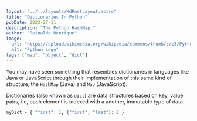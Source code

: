 ```yaml
---
layout: "../../layouts/MdPostLayout.astro"
title: "Dictionaries In Python"
pubDate: 2023-27-11
description: "The Python HashMap."
author: "Reinaldo Henrique"
image:
  url: "https://upload.wikimedia.org/wikipedia/commons/thumb/c/c3/Python-logo-notext.svg/640px-Python-logo-notext.svg.png"
  alt: "Python Logo"
tags: ["map", "object", "dict"]
---
```


You may have seen something that resembles dictionaries in languages like Java or JavaScript through their implementation of this same kind of structure, the `HashMap` (Java) and `Map` (JavaScript).

Dictionaries (also known as `dict`) are data structures based on key, value pairs, i.e, each element is indexed with a another, immutable type of data.

```python
myDict = { "first": 1, ("first", "last"): 2 }
```
